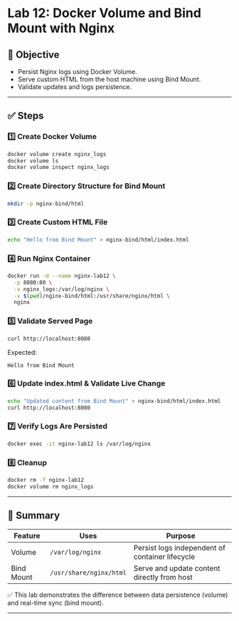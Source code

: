 # Lab 12: Docker Volume and Bind Mount with Nginx

## 🎯 Objective
- Persist Nginx logs using Docker Volume.
- Serve custom HTML from the host machine using Bind Mount.
- Validate updates and logs persistence.

---

## ✅ Steps

### 1️⃣ Create Docker Volume
```bash
docker volume create nginx_logs
docker volume ls
docker volume inspect nginx_logs
```

### 2️⃣ Create Directory Structure for Bind Mount
```bash
mkdir -p nginx-bind/html
```

### 3️⃣ Create Custom HTML File
```bash
echo "Hello from Bind Mount" > nginx-bind/html/index.html
```

### 4️⃣ Run Nginx Container
```bash
docker run -d --name nginx-lab12 \
  -p 8080:80 \
  -v nginx_logs:/var/log/nginx \
  -v $(pwd)/nginx-bind/html:/usr/share/nginx/html \
  nginx
```

### 5️⃣ Validate Served Page
```bash
curl http://localhost:8080
```

Expected:
```
Hello from Bind Mount
```

### 6️⃣ Update index.html & Validate Live Change
```bash
echo "Updated content from Bind Mount" > nginx-bind/html/index.html
curl http://localhost:8080
```

### 7️⃣ Verify Logs Are Persisted
```bash
docker exec -it nginx-lab12 ls /var/log/nginx
```

### 8️⃣ Cleanup
```bash
docker rm -f nginx-lab12
docker volume rm nginx_logs
```

---

## 📝 Summary

| Feature        | Uses | Purpose |
|----------------|------|---------|
| Volume         | `/var/log/nginx` | Persist logs independent of container lifecycle |
| Bind Mount     | `/usr/share/nginx/html` | Serve and update content directly from host |

✅ This lab demonstrates the difference between data persistence (volume) and real-time sync (bind mount).

---

